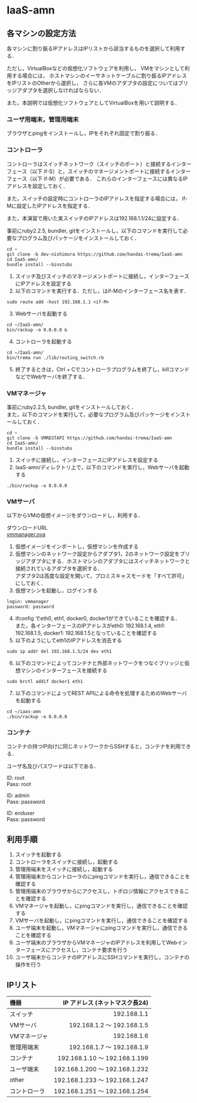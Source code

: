 # IaaS-amn

## 各マシンの設定方法
各マシンに割り振るIPアドレスはIPリストから該当するものを選択して利用する．

ただし，VirtualBoxなどの仮想化ソフトウェアを利用し，
VMをマシンとして利用する場合には，
ホストマシンのイーサネットケーブルに割り振るIPアドレスをIPリストのOtherから選択し，
さらに各VMのアダプタの設定についてはブリッジアダプタを選択しなければならない．

また，本説明では仮想化ソフトウェアとしてVirtualBoxを用いて説明する．

### ユーザ用端末，管理用端末
ブラウザとpingをインストールし，IPをそれぞれ固定で割り振る．

### コントローラ
コントローラはスイッチネットワーク（スイッチのポート）と接続するインターフェース（以下 if-S）と，スイッチのマネージメントポートに接続するインターフェース（以下 if-M）が必要である．
これらのインターフェースには異なるIPアドレスを設定しておく．

また，スイッチの設定時にコントローラのIPアドレスを指定する場合には，
if-Mに設定したIPアドレスを指定する．

また，本演習で用いた実スイッチのIPアドレスは192.168.1.1/24に設定する．

事前にruby2.2.5, bundler, gitをインストールし，以下のコマンドを実行して必要なプログラム及びパッケージをインストールしておく．
```
cd ~
git clone -b dev-nishimura https://github.com/handai-trema/IaaS-amn
cd IaaS-amn/
bundle install --binstubs
```

1. スイッチ及びスイッチのマネージメントポートに接続し，インターフェースにIPアドレスを設定する
2. 以下のコマンドを実行する．ただし，<if-M>はif-Mのインターフェース名を表す．
```
sudo route add -host 192.168.1.1 <if-M>
```
3. Webサーバを起動する
```
cd ~/IaaS-amn/
bin/rackup -o 0.0.0.0 &
```
4. コントローラを起動する
```
cd ~/IaaS-amn/
bin/trema run ./lib/routing_switch.rb
```
5. 終了するときは，Ctrl + Cでコントローラプログラムを終了し，killコマンドなどでWebサーバを終了する．

### VMマネージャ
事前にruby2.2.5, bundler, gitをインストールしておく．  
また，以下のコマンドを実行して，必要なプログラム及びパッケージをインストールしておく．
```
cd ~
git clone -b VMRESTAPI https://github.com/handai-trema/IaaS-amn
cd IaaS-amn/
bundle install --binstubs
```
1. スイッチに接続し，インターフェースにIPアドレスを設定する
2. IaaS-amn/ディレクトリ上で，以下のコマンドを実行し，Webサーバを起動する
```
./bin/rackup -o 0.0.0.0
```

### VMサーバ
以下からVMの仮想イメージをダウンロードし，利用する．

ダウンロードURL  
[ vmmanager.ova ](https://ecsosaka-my.sharepoint.com/personal/u141594c_ecs_osaka-u_ac_jp/_layouts/15/guestaccess.aspx?docid=05b93cfed22144d0fb1715bd45ddf518f&authkey=AWI5hSepDEk9yE5A7zCg48I)

1. 仮想イメージをインポートし，仮想マシンを作成する
2. 仮想マシンのネットワーク設定からアダプタ1，2のネットワーク設定をブリッジアダプタにする．ホストマシンのアダプタにはスイッチネットワークと接続されているアダプタを選択する．  
アダプタ2は高度な設定を開いて，プロミスキャスモードを「すべて許可」にしておく．
3. 仮想マシンを起動し，ログインする
```
login: vmmanager  
password: password
```
4. ifconfig でeth0, eth1, docker0, docker1ができていることを確認する．  
また，各インターフェースのIPアドレスがeth0: 192.168.1.4, eth1: 192.168.1.5, docker1: 192.168.1.5となっていることを確認する
5. 以下のようにしてeth1のIPアドレスを消去する
```
sudo ip addr del 192.168.1.5/24 dev eth1
```
6. 以下のコマンドによってコンテナと外部ネットワークをつなぐブリッジと仮想マシンのインターフェースを接続する
```
sudo brctl addif docker1 eth1
```
7. 以下のコマンドによってREST APIによる命令を処理するためのWebサーバを起動する
```
cd ~/iaas-amn
./bin/rackup -o 0.0.0.0
```

### コンテナ
コンテナの持つIP向けに同じネットワークからSSHすると，コンテナを利用できる．

ユーザ名及びパスワードは以下である．

ID: root  
Pass: root

ID: admin  
Pass: password

ID: enduser  
Pass: password

## 利用手順
1. スイッチを起動する
2. コントローラをスイッチに接続し，起動する
3. 管理用端末をスイッチに接続し，起動する
4. 管理用端末からコントローラの<if-S>にpingコマンドを実行し，通信できることを確認する
5. 管理用端末のブラウザから<if-S>にアクセスし，トポロジ情報にアクセスできることを確認する
6. VMマネージャを起動し，<if-S>にpingコマンドを実行し，通信できることを確認する
7. VMサーバを起動し，<if-S>にpingコマンドを実行し，通信できることを確認する
8. ユーザ端末を起動し，VMマネージャにpingコマンドを実行し，通信できることを確認する
9. ユーザ端末のブラウザからVMマネージャのIPアドレスを利用してWebインターフェースにアクセスし，コンテナ要求を行う
10. ユーザ端末からコンテナのIPアドレスにSSHコマンドを実行し，コンテナの操作を行う

## IPリスト

| 機器         |                    IP アドレス (ネットマスク長24)|
|:-------------|-------------------------------:|
| スイッチ     |                    192.168.1.1 |
| VMサーバ |     192.168.1.2 〜 192.168.1.5 |
| VMマネージャ |      192.168.1.6 |
| 管理用端末   |     192.168.1.7 〜 192.168.1.9 |
| コンテナ           |  192.168.1.10 〜 192.168.1.199 |
| ユーザ端末   | 192.168.1.200 〜 192.168.1.232 |
| other        | 192.168.1.233 〜 192.168.1.247 |
| コントローラ |       192.168.1.251 〜 192.168.1.254 |
